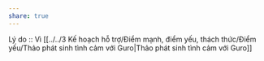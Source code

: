 ```yaml
---
share: true
---
```

Lý do :: Vì [[../../3 Kế hoạch hỗ trợ/Điểm mạnh, điểm yếu, thách thức/Điểm yếu/Thảo phát sinh tình cảm với Guro|Thảo phát sinh tình cảm với Guro]]